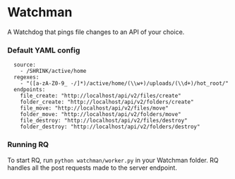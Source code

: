 # Watchman
A Watchdog that pings file changes to an API of your choice.

### Default YAML config
```
  source:
    - /SHRINK/active/home
  regexes:
    - "([a-zA-Z0-9_ -/]*)/active/home/(\\w+)/uploads/(\\d+)/hot_root/"
  endpoints:
    file_create: "http://localhost/api/v2/files/create"
    folder_create: "http://localhost/api/v2/folders/create"
    file_move: "http://localhost/api/v2/files/move"
    folder_move: "http://localhost/api/v2/folders/move"
    file_destroy: "http://localhost/api/v2/files/destroy"
    folder_destroy: "http://localhost/api/v2/folders/destroy"
```

### Running RQ
To start RQ, run `python watchman/worker.py` in your Watchman folder. RQ handles
all the post requests made to the server endpoint.
